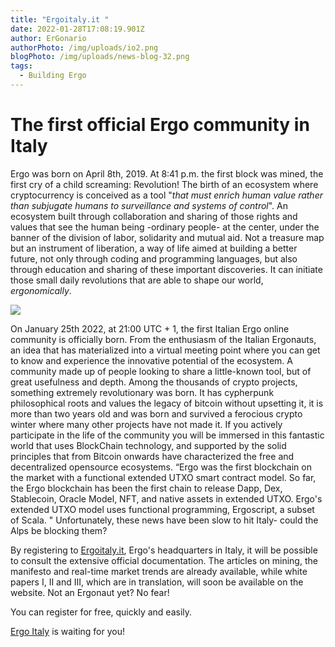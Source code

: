 ```yaml
---
title: "Ergoitaly.it "
date: 2022-01-28T17:08:19.901Z
author: ErGonario
authorPhoto: /img/uploads/io2.png
blogPhoto: /img/uploads/news-blog-32.png
tags:
  - Building Ergo
---
```

# The first official Ergo community in Italy

Ergo was born on April 8th, 2019. At 8:41 p.m. the first block was mined, the first cry of a child screaming: Revolution! The birth of an ecosystem where cryptocurrency is conceived as a tool "*that must enrich human value rather than subjugate humans to surveillance and systems of control*". An ecosystem built through collaboration and sharing of those rights and values ​​that see the human being -ordinary people- at the center, under the banner of the division of labor, solidarity and mutual aid. Not a treasure map but an instrument of liberation, a way of life aimed at building a better future, not only through coding and programming languages, but also through education and sharing of these important discoveries. It can initiate those small daily revolutions that are able to shape our world, *ergonomically*.

![](/img/uploads/pow-to-ppl.jpeg)

On January 25th 2022, at 21:00 UTC + 1, the first Italian Ergo online community is officially born. From the enthusiasm of the Italian Ergonauts, an idea that has materialized into a virtual meeting point where you can get to know and experience the innovative potential of the ecosystem. A community made up of people looking to share a little-known tool, but of great usefulness and depth. Among the thousands of crypto projects, something extremely revolutionary was born. It has cypherpunk philosophical roots and values ​​the legacy of bitcoin without upsetting it, it is more than two years old and was born and survived a ferocious crypto winter where many other projects have not made it. If you actively participate in the life of the community you will be immersed in this fantastic world that uses BlockChain technology, and supported by the solid principles that from Bitcoin onwards have characterized the free and decentralized opensource ecosystems. “Ergo was the first blockchain on the market with a functional extended UTXO smart contract model. So far, the Ergo blockchain has been the first chain to release Dapp, Dex, Stablecoin, Oracle Model, NFT, and native assets in extended UTXO. Ergo's extended UTXO model uses functional programming, Ergoscript, a subset of Scala. " Unfortunately, these news have been slow to hit Italy- could the Alps be blocking them?

By registering to [Ergoitaly.it](https://ergoitaly.it), Ergo's headquarters in Italy, it will be possible to consult the extensive official documentation. The articles on mining, the manifesto and real-time market trends are already available, while white papers I, II and III, which are in translation, will soon be available on the website. Not an Ergonaut yet? No fear!

You can register for free, quickly and easily.

[Ergo Italy](https://ergoitaly.it) is waiting for you!
